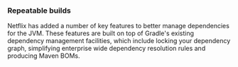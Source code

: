 ### Repeatable builds

Netflix has added a number of key features to better manage dependencies for the JVM. These features are built on top of
Gradle's existing dependency management facilities, which include locking your dependency graph, simplifying enterprise 
wide dependency resolution rules and producing Maven BOMs.